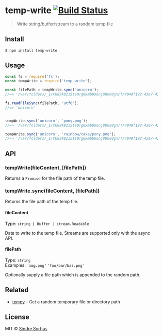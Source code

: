 # temp-write [![Build Status](https://travis-ci.org/sindresorhus/temp-write.svg?branch=master)](https://travis-ci.org/sindresorhus/temp-write)

> Write string/buffer/stream to a random temp file


## Install

```
$ npm install temp-write
```


## Usage

```js
const fs = require('fs');
const tempWrite = require('temp-write');

const filePath = tempWrite.sync('unicorn');
//=> '/var/folders/_1/tk89k8215ts0rg0kmb096nj80000gn/T/4049f192-43e7-43b2-98d9-094e6760861b'

fs.readFileSync(filePath, 'utf8');
//=> 'unicorn'


tempWrite.sync('unicorn', 'pony.png');
//=> '/var/folders/_1/tk89k8215ts0rg0kmb096nj80000gn/T/4049f192-43e7-43b2-98d9-094e6760861b/pony.png'

tempWrite.sync('unicorn', 'rainbow/cake/pony.png');
//=> '/var/folders/_1/tk89k8215ts0rg0kmb096nj80000gn/T/4049f192-43e7-43b2-98d9-094e6760861b/rainbow/cake/pony.png'
```


## API

### tempWrite(fileContent, [filePath])

Returns a `Promise` for the file path of the temp file.

### tempWrite.sync(fileContent, [filePath])

Returns the file path of the temp file.

#### fileContent

Type: `string | Buffer | stream.Readable`

Data to write to the temp file. Streams are supported only with the async API.

#### filePath

Type: `string`<br>
Examples: `'img.png'` `'foo/bar/baz.png'`

Optionally supply a file path which is appended to the random path.


## Related

- [tempy](https://github.com/sindresorhus/tempy) - Get a random temporary file or directory path


## License

MIT © [Sindre Sorhus](https://sindresorhus.com)
